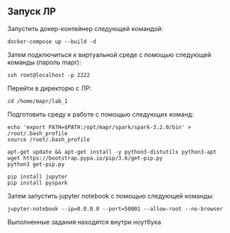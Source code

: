 ## Запуск ЛР
Запустить докер-контейнер следующей командой:
```
docker-compose up --build -d
```
Затем подключиться к виртуальной среде с помощью следующей команды (пароль mapr):
```
ssh root@localhost -p 2222
```
Перейти в директорю с ЛР:
```
cd /home/mapr/lab_1
```

Подготовить среду к работе с помощью следующих команд:
```
echo 'export PATH=$PATH:/opt/mapr/spark/spark-3.2.0/bin' > /root/.bash_profile
source /root/.bash_profile
```
```
apt-get update && apt-get install -y python3-distutils python3-apt
wget https://bootstrap.pypa.io/pip/3.6/get-pip.py
python3 get-pip.py
```
```
pip install jupyter
pip install pyspark
```
Затем запустить jupyter notebook с помощью следующей команды:
```
jupyter-notebook --ip=0.0.0.0 --port=50001 --allow-root --no-browser
```
Выполненные задания находятся внутри ноутбука
